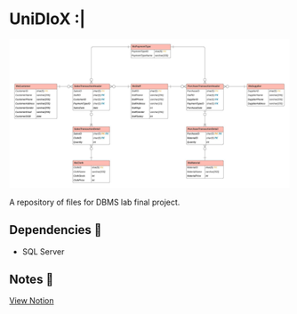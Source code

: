 # UniDloX :|

![](./UniDloX.jpeg)

A repository of files for DBMS lab final project.

## Dependencies :handshake:

- SQL Server

## Notes :book:

[View Notion](https://www.notion.so/susumantan/DBMS-Final-Project-a6a6e758145b4b00b655730c1b3f08c3)
